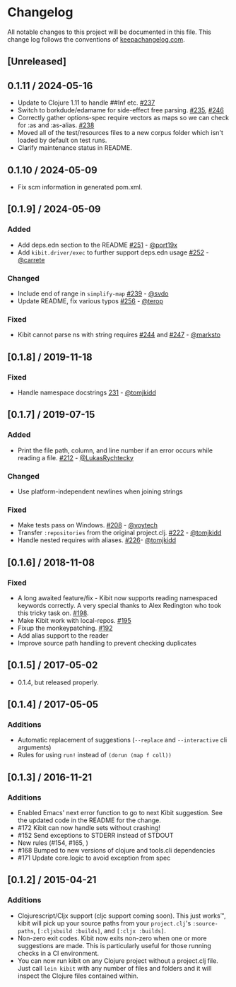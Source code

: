 # Changelog

All notable changes to this project will be documented in this file. This change log follows the conventions of [keepachangelog.com](http://keepachangelog.com).

## [Unreleased]

## 0.1.11 / 2024-05-16

* Update to Clojure 1.11 to handle ##Inf etc. [#237](https://github.com/clj-commons/kibit/pull/237)
* Switch to borkdude/edamame for side-effect free parsing. [#235](https://github.com/clj-commons/kibit/pull/235), [#246](https://github.com/clj-commons/kibit/pull/246)
* Correctly gather options-spec require vectors as maps so we can check for :as and :as-alias. [#238](https://github.com/clj-commons/kibit/pull/238)
* Moved all of the test/resources files to a new corpus folder which isn't loaded by default on test runs.
* Clarify maintenance status in README.

## 0.1.10 / 2024-05-09

* Fix scm information in generated pom.xml.

## [0.1.9] / 2024-05-09

### Added

* Add deps.edn section to the README [#251](https://github.com/clj-commons/kibit/pull/251) - [@port19x](https://github.com/port19x)
* Add `kibit.driver/exec` to further support deps.edn usage [#252](https://github.com/clj-commons/kibit/pull/252) - [@carrete](https://github.com/carrete)

### Changed

* Include end of range in `simplify-map` [#239](https://github.com/clj-commons/kibit/pull/239) - [@svdo](https://github.com/svdo)
* Update README, fix various typos [#256](https://github.com/clj-commons/kibit/pull/256) - [@terop](https://github.com/terop)

### Fixed

* Kibit cannot parse ns with string requires [#244](https://github.com/clj-commons/kibit/pull/244) and [#247](https://github.com/clj-commons/kibit/pull/247) - [@marksto](https://github.com/marksto)

## [0.1.8] / 2019-11-18

### Fixed

* Handle namespace docstrings [231](https://github.com/jonase/kibit/issues/231) - [@tomjkidd](https://github.com/tomjkidd)

## [0.1.7] / 2019-07-15

### Added

* Print the file path, column, and line number if an error occurs while reading a file. [#212](https://github.com/jonase/kibit/pull/212) - [@LukasRychtecky](https://github.com/LukasRychtecky)

### Changed

* Use platform-independent newlines when joining strings

### Fixed

* Make tests pass on Windows. [#208](https://github.com/jonase/kibit/pull/208) - [@voytech](https://github.com/voytech)
* Transfer `:repositories` from the original project.clj. [#222](https://github.com/jonase/kibit/pull/226) - [@tomjkidd](https://github.com/tomjkidd)
* Handle nested requires with aliases. [#226](https://github.com/jonase/kibit/pull/226)- [@tomjkidd](https://github.com/tomjkidd)

## [0.1.6] / 2018-11-08

### Fixed

* A long awaited feature/fix - Kibit now supports reading namespaced keywords correctly. A very special thanks to Alex Redington who took this tricky task on. [#198](https://github.com/jonase/kibit/pull/198).
* Make Kibit work with local-repos. [#195](https://github.com/jonase/kibit/pull/195)
* Fixup the monkeypatching. [#192](https://github.com/jonase/kibit/pull/192)
* Add alias support to the reader
* Improve source path handling to prevent checking duplicates

## [0.1.5] / 2017-05-02

* 0.1.4, but released properly.

## [0.1.4] / 2017-05-05

### Additions

* Automatic replacement of suggestions (`--replace` and `--interactive` cli arguments)
* Rules for using `run!` instead of `(dorun (map f coll))`

## [0.1.3] / 2016-11-21
### Additions

* Enabled Emacs' next error function to go to next Kibit suggestion. See the updated code in the README for the change.
* #172 Kibit can now handle sets without crashing!
* #152 Send exceptions to STDERR instead of STDOUT
* New rules (#154, #165, )
* #168 Bumped to new versions of clojure and tools.cli dependencies
* #171 Update core.logic to avoid exception from spec

## [0.1.2] / 2015-04-21
### Additions
* Clojurescript/Cljx support (cljc support coming soon). This just works™, kibit will pick up your source paths from your `project.clj`'s `:source-paths`, `[:cljsbuild :builds]`, and `[:cljx :builds]`.
* Non-zero exit codes. Kibit now exits non-zero when one or more suggestions are made. This is particularly useful for those running checks in a CI environment.
* You can now run kibit on any Clojure project without a project.clj file. Just call `lein kibit` with any number of files and folders and it will inspect the Clojure files contained within.
